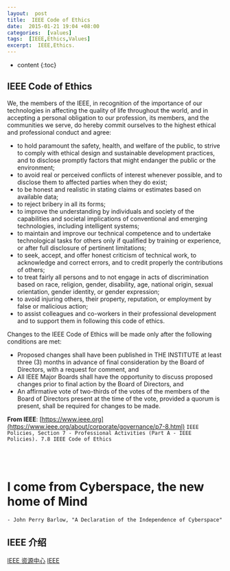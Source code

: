 ```yaml
---
layout:  post
title:  IEEE Code of Ethics
date:  2015-01-21 19:04 +08:00
categories:  [values]
tags:  [IEEE,Ethics,Values]
excerpt:  IEEE,Ethics.
---
```



* content
{:toc}


## IEEE Code of Ethics
We, the members of the IEEE, in recognition of the importance of our technologies in affecting the quality of life throughout the world, and in accepting a personal obligation to our profession, its members, and the communities we serve, do hereby commit ourselves to the highest ethical and professional conduct and agree:

- to hold paramount the safety, health, and welfare of the public, to strive to comply with ethical design and sustainable development practices, and to disclose promptly factors that might endanger the public or the environment;
- to avoid real or perceived conflicts of interest whenever possible, and to disclose them to affected parties when they do exist;
- to be honest and realistic in stating claims or estimates based on available data;
- to reject bribery in all its forms;
- to improve the understanding by individuals and society of the capabilities and societal implications of conventional and emerging technologies, including intelligent systems;
- to maintain and improve our technical competence and to undertake technological tasks for others only if qualified by training or experience, or after full disclosure of pertinent limitations;
- to seek, accept, and offer honest criticism of technical work, to acknowledge and correct errors, and to credit properly the contributions of others;
- to treat fairly all persons and to not engage in acts of discrimination based on race, religion, gender, disability, age, national origin, sexual orientation, gender identity, or gender expression;
- to avoid injuring others, their property, reputation, or employment by false or malicious action;
- to assist colleagues and co-workers in their professional development and to support them in following this code of ethics.

Changes to the IEEE Code of Ethics will be made only after the following conditions are met:
- Proposed changes shall have been published in THE INSTITUTE at least three (3) months in advance of final consideration by the Board of Directors, with a request for comment, and
- All IEEE Major Boards shall have the opportunity to discuss proposed changes prior to final action by the Board of Directors, and
- An affirmative vote of two-thirds of the votes of the members of the Board of Directors present at the time of the vote, provided a quorum is present, shall be required for changes to be made.

**From IEEE**: [https://www.ieee.org](https://www.ieee.org/about/corporate/governance/p7-8.html)
`IEEE Policies, Section 7 - Professional Activities (Part A - IEEE Policies). 7.8 IEEE Code of Ethics `

<br/>
<br/>

# I come from Cyberspace, the new home of Mind #
 `- John Perry Barlow, "A Declaration of the Independence of Cyberspace" `


## IEEE 介绍
[IEEE 资源中心](https://www.ieee.org/communities/ieee-resource-centers/find-your-ieee-resource-center.html)
[IEEE](https://en.wikipedia.org/wiki/Institute_of_Electrical_and_Electronics_Engineers)
